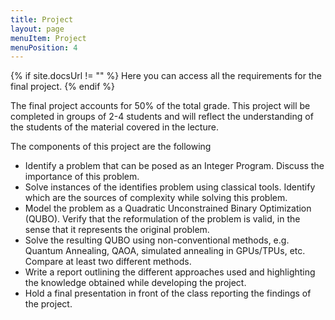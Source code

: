 ```yaml
---
title: Project
layout: page
menuItem: Project
menuPosition: 4
---
```

{% if site.docsUrl != "" %}
Here you can access all the requirements for the final project.
{% endif %}

The final project accounts for 50% of the total grade.
This project will be completed in groups of 2-4 students and will reflect the understanding of the students of the material covered in the lecture.

The components of this project are the following
- Identify a problem that can be posed as an Integer Program. Discuss the importance of this problem.
- Solve instances of the identifies problem using classical tools. Identify which are the sources of complexity while solving this problem.
- Model the problem as a Quadratic Unconstrained Binary Optimization (QUBO). Verify that the reformulation of the problem is valid, in the sense that it represents the original problem.
- Solve the resulting QUBO using non-conventional methods, e.g. Quantum Annealing, QAOA, simulated annealing in GPUs/TPUs, etc. Compare at least two different methods.
- Write a report outlining the different approaches used and highlighting the knowledge obtained while developing the project.
- Hold a final presentation in front of the class reporting the findings of the project.
